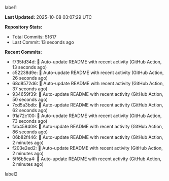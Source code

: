 
label1 
<!-- ACTIVITY_START -->
**Last Updated:** 2025-10-08 03:07:29 UTC

**Repository Stats:**
- Total Commits: 51617
- Last Commit: 13 seconds ago

**Recent Commits:**
- f735fd34d: 🤖 Auto-update README with recent activity (GitHub Action, 13 seconds ago)
- c52238d9e: 🤖 Auto-update README with recent activity (GitHub Action, 26 seconds ago)
- 68d8572d6: 🤖 Auto-update README with recent activity (GitHub Action, 37 seconds ago)
- 934659f39: 🤖 Auto-update README with recent activity (GitHub Action, 50 seconds ago)
- 7cd5a3bdb: 🤖 Auto-update README with recent activity (GitHub Action, 62 seconds ago)
- 91a72c100: 🤖 Auto-update README with recent activity (GitHub Action, 73 seconds ago)
- fab459409: 🤖 Auto-update README with recent activity (GitHub Action, 86 seconds ago)
- 06b82f446: 🤖 Auto-update README with recent activity (GitHub Action, 2 minutes ago)
- f203e2ed2: 🤖 Auto-update README with recent activity (GitHub Action, 2 minutes ago)
- 5ff6b5ca4: 🤖 Auto-update README with recent activity (GitHub Action, 2 minutes ago)
<!-- ACTIVITY_END -->

label2
